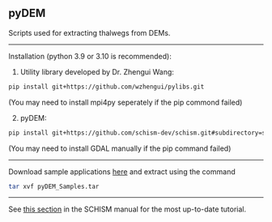 ## pyDEM

Scripts used for extracting thalwegs from DEMs.

---

Installation (python 3.9 or 3.10 is recommended):
1. Utility library developed by Dr. Zhengui Wang:
     
```bash
pip install git+https://github.com/wzhengui/pylibs.git
```
(You may need to install mpi4py seperately if the pip commond failed)

2. pyDEM:

```bash
pip install git+https://github.com/schism-dev/schism.git#subdirectory=src/Utility/Grid_Scripts/Compound_flooding/pyDEM
```
(You may need to install GDAL manually if the pip command failed)

---

Download sample applications [here](http://ccrm.vims.edu/yinglong/feiye/Public/pyDEM_Samples.tar) and extract using the command

```bash
tar xvf pyDEM_Samples.tar
```

---

See [this section](https://schism-dev.github.io/schism/master/mesh-generation/meshing-for-compound-floods/extract-thalweg.html) in the SCHISM manual for the most up-to-date tutorial.
